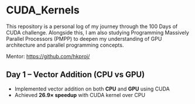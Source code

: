 # CUDA_Kernels

This repository is a personal log of my journey through the 100 Days of CUDA challenge. Alongside this, I am also studying Programming Massively Parallel Processors (PMPP) to deepen my understanding of GPU architecture and parallel programming concepts.

Mentor: https://github.com/hkproj/

## Day 1 – Vector Addition (CPU vs GPU)

- Implemented vector addition on both **CPU** and **GPU** using CUDA  
- Achieved **26.9× speedup** with CUDA kernel over CPU
